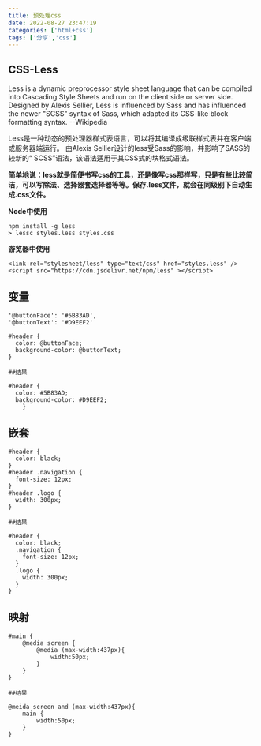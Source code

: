 ```yaml
---
title: 预处理css
date: 2022-08-27 23:47:19
categories: ['html+css']
tags: ['分享','css']
---
```


## CSS-Less

Less is a dynamic preprocessor style sheet language that can be compiled into Cascading Style Sheets and run on the client side or server side. Designed by Alexis Sellier, Less is influenced by Sass and has influenced the newer "SCSS" syntax of Sass, which adapted its CSS-like block formatting syntax. --Wikipedia

Less是一种动态的预处理器样式表语言，可以将其编译成级联样式表并在客户端或服务器端运行。 由Alexis Sellier设计的less受Sass的影响，并影响了SASS的较新的“ SCSS”语法，该语法适用于其CSS式的块格式语法。

**简单地说：less就是简便书写css的工具，还是像写css那样写，只是有些比较简洁，可以写除法、选择器套选择器等等。保存.less文件，就会在同级别下自动生成.css文件。**

**Node中使用**
```
npm install -g less
> lessc styles.less styles.css
```
**游览器中使用**
```
<link rel="stylesheet/less" type="text/css" href="styles.less" />
<script src="https://cdn.jsdelivr.net/npm/less" ></script>
```

## 变量
```
'@buttonFace': '#5B83AD',
'@buttonText': '#D9EEF2'

#header {
  color: @buttonFace;
  background-color: @buttonText;
}

##结果

#header {
  color: #5B83AD;
  background-color: #D9EEF2;
    }
```
## 嵌套
```
#header {
  color: black;
}
#header .navigation {
  font-size: 12px;
}
#header .logo {
  width: 300px;
}

##结果

#header {
  color: black;
  .navigation {
    font-size: 12px;
  }
  .logo {
    width: 300px;
  }
}
```
## 映射
```
#main {
    @media screen {
        @media (max-width:437px){
            width:50px;
        }
    }
}

##结果

@meida screen and (max-width:437px){
    main {
        width:50px;
    }
}
```
